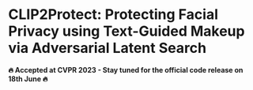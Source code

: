 # CLIP2Protect: Protecting Facial Privacy using Text-Guided Makeup via Adversarial Latent Search
**🔥 Accepted at CVPR 2023 - Stay tuned for the official code release on 18th June 🔥**


